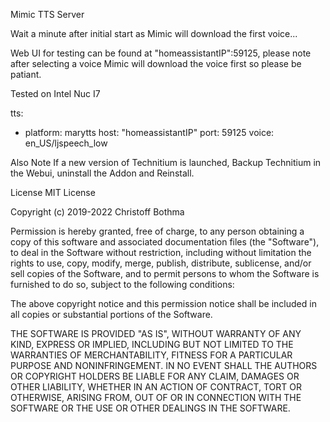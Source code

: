 Mimic TTS Server

Wait a minute after initial start as Mimic will download the first voice...

Web UI for testing can be found at "homeassistantIP":59125, please note after selecting a voice Mimic will download the voice first
so please be patiant.

Tested on Intel Nuc I7

 tts:

  - platform: marytts
    host: "homeassistantIP"
    port: 59125
    voice: en_US/ljspeech_low

Also Note If a new version of Technitium is launched, Backup Technitium in the Webui, uninstall the Addon and Reinstall.

License
MIT License

Copyright (c) 2019-2022 Christoff Bothma

Permission is hereby granted, free of charge, to any person obtaining a copy of this software and associated documentation files (the "Software"), to deal in the Software without restriction, including without limitation the rights to use, copy, modify, merge, publish, distribute, sublicense, and/or sell copies of the Software, and to permit persons to whom the Software is furnished to do so, subject to the following conditions:

The above copyright notice and this permission notice shall be included in all copies or substantial portions of the Software.

THE SOFTWARE IS PROVIDED "AS IS", WITHOUT WARRANTY OF ANY KIND, EXPRESS OR IMPLIED, INCLUDING BUT NOT LIMITED TO THE WARRANTIES OF MERCHANTABILITY, FITNESS FOR A PARTICULAR PURPOSE AND NONINFRINGEMENT. IN NO EVENT SHALL THE AUTHORS OR COPYRIGHT HOLDERS BE LIABLE FOR ANY CLAIM, DAMAGES OR OTHER LIABILITY, WHETHER IN AN ACTION OF CONTRACT, TORT OR OTHERWISE, ARISING FROM, OUT OF OR IN CONNECTION WITH THE SOFTWARE OR THE USE OR OTHER DEALINGS IN THE SOFTWARE.
